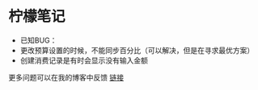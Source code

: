 # 柠檬笔记
- 已知BUG：
- 更改预算设置的时候，不能同步百分比（可以解决，但是在寻求最优方案）
- 创建消费记录是有时会显示没有输入金额

更多问题可以在我的博客中反馈 [链接](https://yangspica27.github.io/)


